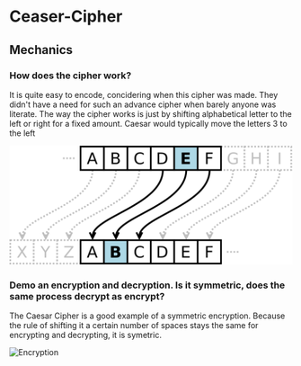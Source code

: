 # Ceaser-Cipher
## Mechanics

### How does the cipher work? 
It is quite easy to encode, concidering when this cipher was made. They didn't have a need for such an advance cipher when barely anyone was literate. The way the cipher works is just by shifting alphabetical letter to the left or right for a fixed amount. Caesar would typically move the letters 3 to the left

![Caesar Cipher](cipher_img.svg)

### Demo an encryption and decryption. Is it symmetric, does the same process decrypt as encrypt?
The Caesar Cipher is a good example of a symmetric encryption. Because the rule of shifting it a certain number of spaces stays the same for encrypting and decrypting, it is symetric. 

![Encryption](encrypy.png)
